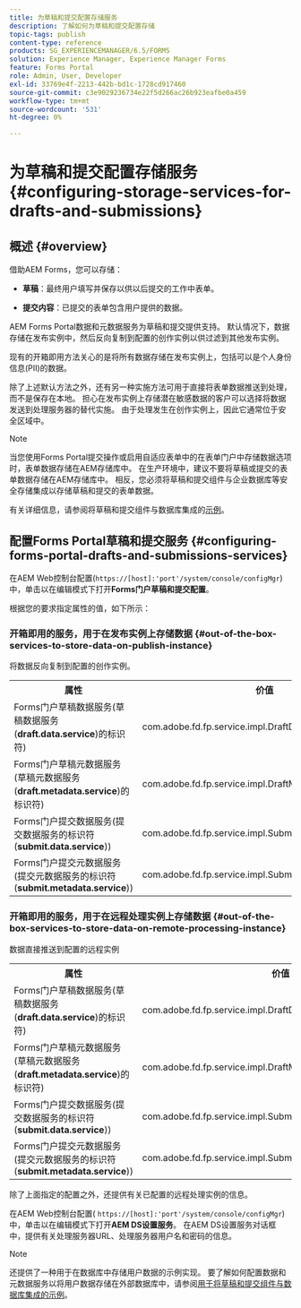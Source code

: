 ```yaml
---
title: 为草稿和提交配置存储服务
description: 了解如何为草稿和提交配置存储
topic-tags: publish
content-type: reference
products: SG_EXPERIENCEMANAGER/6.5/FORMS
solution: Experience Manager, Experience Manager Forms
feature: Forms Portal
role: Admin, User, Developer
exl-id: 33769e4f-2213-442b-bd1c-1728cd917460
source-git-commit: c3e9029236734e22f5d266ac26b923eafbe0a459
workflow-type: tm+mt
source-wordcount: '531'
ht-degree: 0%

---
```


# 为草稿和提交配置存储服务 {#configuring-storage-services-for-drafts-and-submissions}

## 概述 {#overview}

借助AEM Forms，您可以存储：

* **草稿**：最终用户填写并保存以供以后提交的工作中表单。

* **提交内容**：已提交的表单包含用户提供的数据。

AEM Forms Portal数据和元数据服务为草稿和提交提供支持。 默认情况下，数据存储在发布实例中，然后反向复制到配置的创作实例以供过滤到其他发布实例。

现有的开箱即用方法关心的是将所有数据存储在发布实例上，包括可以是个人身份信息(PII)的数据。

除了上述默认方法之外，还有另一种实施方法可用于直接将表单数据推送到处理，而不是保存在本地。 担心在发布实例上存储潜在敏感数据的客户可以选择将数据发送到处理服务器的替代实施。 由于处理发生在创作实例上，因此它通常位于安全区域中。

>[!NOTE]
>
>当您使用Forms Portal提交操作或启用自适应表单中的在表单门户中存储数据选项时，表单数据存储在AEM存储库中。 在生产环境中，建议不要将草稿或提交的表单数据存储在AEM存储库中。 相反，您必须将草稿和提交组件与企业数据库等安全存储集成以存储草稿和提交的表单数据。
>
>有关详细信息，请参阅将草稿和提交组件与数据库集成的[示例](/help/forms/using/integrate-draft-submission-database.md)。

## 配置Forms Portal草稿和提交服务 {#configuring-forms-portal-drafts-and-submissions-services}

在AEM Web控制台配置(`https://[host]:'port'/system/console/configMgr`)中，单击以在编辑模式下打开&#x200B;**Forms门户草稿和提交配置**。

根据您的要求指定属性的值，如下所示：

### 开箱即用的服务，用于在发布实例上存储数据 {#out-of-the-box-services-to-store-data-on-publish-instance}

将数据反向复制到配置的创作实例。

<table>
 <tbody>
  <tr>
   <th>属性</th>
   <th>价值</th>
  </tr>
  <tr>
   <td>Forms门户草稿数据服务(草稿数据服务(<strong>draft.data.service</strong>)的标识符)</td>
   <td>com.adobe.fd.fp.service.impl.DraftDataServiceImpl<br /> </td>
  </tr>
  <tr>
   <td>Forms门户草稿元数据服务(草稿元数据服务(<strong>draft.metadata.service</strong>)的标识符)</td>
   <td>com.adobe.fd.fp.service.impl.DraftMetadataServiceImpl<br /> </td>
  </tr>
  <tr>
   <td>Forms门户提交数据服务(提交数据服务的标识符(<strong>submit.data.service</strong>))</td>
   <td>com.adobe.fd.fp.service.impl.SubmitDataServiceImpl<br /> </td>
  </tr>
  <tr>
   <td>Forms门户提交元数据服务(提交元数据服务的标识符(<strong>submit.metadata.service</strong>))</td>
   <td>com.adobe.fd.fp.service.impl.SubmitMetadataServiceImpl<br /> </td>
  </tr>
 </tbody>
</table>

### 开箱即用的服务，用于在远程处理实例上存储数据 {#out-of-the-box-services-to-store-data-on-remote-processing-instance}

数据直接推送到配置的远程实例

<table>
 <tbody>
  <tr>
   <th>属性</th>
   <th>价值</th>
  </tr>
  <tr>
   <td>Forms门户草稿数据服务(草稿数据服务(<strong>draft.data.service</strong>)的标识符)</td>
   <td>com.adobe.fd.fp.service.impl.DraftDataServiceRemoteImpl<br /> </td>
  </tr>
  <tr>
   <td>Forms门户草稿元数据服务(草稿元数据服务(<strong>draft.metadata.service</strong>)的标识符)</td>
   <td>com.adobe.fd.fp.service.impl.DraftMetadataServiceRemoteImpl<br /> </td>
  </tr>
  <tr>
   <td>Forms门户提交数据服务(提交数据服务的标识符(<strong>submit.data.service</strong>))</td>
   <td>com.adobe.fd.fp.service.impl.SubmitDataServiceRemoteImpl<br /> </td>
  </tr>
  <tr>
   <td>Forms门户提交元数据服务(提交元数据服务的标识符(<strong>submit.metadata.service</strong>))</td>
   <td>com.adobe.fd.fp.service.impl.SubmitMetadataServiceRemoteImpl<br /> </td>
  </tr>
 </tbody>
</table>

除了上面指定的配置之外，还提供有关已配置的远程处理实例的信息。

在AEM Web控制台配置( `https://[host]:'port'/system/console/configMgr`)中，单击以在编辑模式下打开&#x200B;**AEM DS设置服务**。 在AEM DS设置服务对话框中，提供有关处理服务器URL、处理服务器用户名和密码的信息。

>[!NOTE]
>
>还提供了一种用于在数据库中存储用户数据的示例实现。 要了解如何配置数据和元数据服务以将用户数据存储在外部数据库中，请参阅[用于将草稿和提交组件与数据库集成的示例](/help/forms/using/integrate-draft-submission-database.md)。

